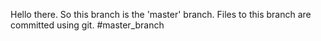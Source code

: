 Hello there. So this branch is the 'master' branch. Files to this branch are committed using git.
#master_branch
